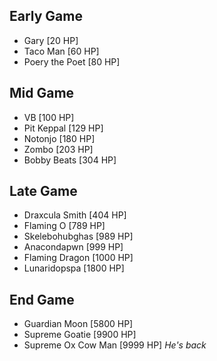 ## Early Game
- Gary [20 HP]
- Taco Man [60 HP]
- Poery the Poet [80 HP]
## Mid Game
- VB [100 HP]
- Pit Keppal [129 HP]
- Notonjo [180 HP]
- Zombo [203 HP]
- Bobby Beats [304 HP]
## Late Game
- Draxcula Smith [404 HP]
- Flaming O [789 HP]
- Skelebohubghas [989 HP]
- Anacondapwn [999 HP]
- Flaming Dragon [1000 HP]
- Lunaridopspa [1800 HP]
## End Game
- Guardian Moon [5800 HP]
- Supreme Goatie [9900 HP]
- Supreme Ox Cow Man [9999 HP] *He's back*
